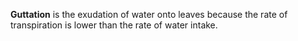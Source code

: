**Guttation** is the exudation of water onto leaves because the rate of transpiration is lower than the rate of water intake.